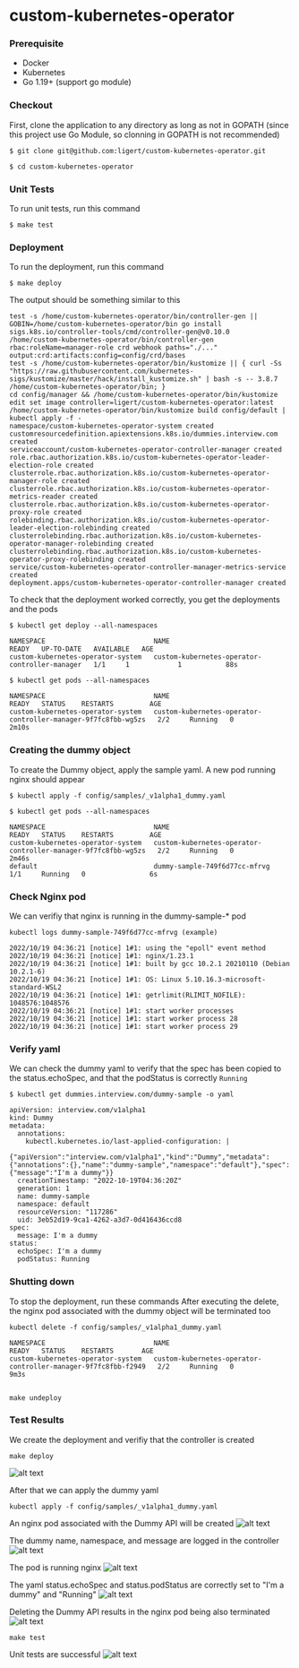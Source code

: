 # custom-kubernetes-operator


### Prerequisite

- Docker
- Kubernetes
- Go 1.19+ (support go module)

### Checkout

First, clone the application to any directory as long as not in GOPATH (since this project use Go Module, so clonning in GOPATH is not recommended)

```
$ git clone git@github.com:ligert/custom-kubernetes-operator.git 

$ cd custom-kubernetes-operator
```

### Unit Tests
To run unit tests, run this command
```
$ make test
```

### Deployment

To run the deployment, run this command

```
$ make deploy
```

The output should be something similar to this
```
test -s /home/custom-kubernetes-operator/bin/controller-gen || GOBIN=/home/custom-kubernetes-operator/bin go install sigs.k8s.io/controller-tools/cmd/controller-gen@v0.10.0
/home/custom-kubernetes-operator/bin/controller-gen rbac:roleName=manager-role crd webhook paths="./..." output:crd:artifacts:config=config/crd/bases
test -s /home/custom-kubernetes-operator/bin/kustomize || { curl -Ss "https://raw.githubusercontent.com/kubernetes-sigs/kustomize/master/hack/install_kustomize.sh" | bash -s -- 3.8.7 /home/custom-kubernetes-operator/bin; }
cd config/manager && /home/custom-kubernetes-operator/bin/kustomize edit set image controller=ligert/custom-kubernetes-operator:latest
/home/custom-kubernetes-operator/bin/kustomize build config/default | kubectl apply -f -
namespace/custom-kubernetes-operator-system created
customresourcedefinition.apiextensions.k8s.io/dummies.interview.com created
serviceaccount/custom-kubernetes-operator-controller-manager created
role.rbac.authorization.k8s.io/custom-kubernetes-operator-leader-election-role created
clusterrole.rbac.authorization.k8s.io/custom-kubernetes-operator-manager-role created
clusterrole.rbac.authorization.k8s.io/custom-kubernetes-operator-metrics-reader created
clusterrole.rbac.authorization.k8s.io/custom-kubernetes-operator-proxy-role created
rolebinding.rbac.authorization.k8s.io/custom-kubernetes-operator-leader-election-rolebinding created
clusterrolebinding.rbac.authorization.k8s.io/custom-kubernetes-operator-manager-rolebinding created
clusterrolebinding.rbac.authorization.k8s.io/custom-kubernetes-operator-proxy-rolebinding created
service/custom-kubernetes-operator-controller-manager-metrics-service created
deployment.apps/custom-kubernetes-operator-controller-manager created
```

To check that the deployment worked correctly, you get the deployments and the pods
```
$ kubectl get deploy --all-namespaces

NAMESPACE                           NAME                                            READY   UP-TO-DATE   AVAILABLE   AGE
custom-kubernetes-operator-system   custom-kubernetes-operator-controller-manager   1/1     1            1           88s

$ kubectl get pods --all-namespaces

NAMESPACE                           NAME                                                            READY   STATUS    RESTARTS         AGE
custom-kubernetes-operator-system   custom-kubernetes-operator-controller-manager-9f7fc8fbb-wg5zs   2/2     Running   0                2m10s

```

### Creating the dummy object

To create the Dummy object, apply the sample yaml. A new pod running nginx should appear
```
$ kubectl apply -f config/samples/_v1alpha1_dummy.yaml 

$ kubectl get pods --all-namespaces

NAMESPACE                           NAME                                                            READY   STATUS    RESTARTS         AGE
custom-kubernetes-operator-system   custom-kubernetes-operator-controller-manager-9f7fc8fbb-wg5zs   2/2     Running   0                2m46s
default                             dummy-sample-749f6d77cc-mfrvg                                   1/1     Running   0                6s
```

### Check Nginx pod

We can verifiy that nginx is running in the dummy-sample-* pod
```
kubectl logs dummy-sample-749f6d77cc-mfrvg (example)

2022/10/19 04:36:21 [notice] 1#1: using the "epoll" event method
2022/10/19 04:36:21 [notice] 1#1: nginx/1.23.1
2022/10/19 04:36:21 [notice] 1#1: built by gcc 10.2.1 20210110 (Debian 10.2.1-6) 
2022/10/19 04:36:21 [notice] 1#1: OS: Linux 5.10.16.3-microsoft-standard-WSL2
2022/10/19 04:36:21 [notice] 1#1: getrlimit(RLIMIT_NOFILE): 1048576:1048576
2022/10/19 04:36:21 [notice] 1#1: start worker processes
2022/10/19 04:36:21 [notice] 1#1: start worker process 28
2022/10/19 04:36:21 [notice] 1#1: start worker process 29
```

### Verify yaml

We can check the dummy yaml to verify that the spec has been copied to the status.echoSpec, and that the podStatus is correctly `Running`
```
$ kubectl get dummies.interview.com/dummy-sample -o yaml

apiVersion: interview.com/v1alpha1
kind: Dummy
metadata:
  annotations:
    kubectl.kubernetes.io/last-applied-configuration: |
      {"apiVersion":"interview.com/v1alpha1","kind":"Dummy","metadata":{"annotations":{},"name":"dummy-sample","namespace":"default"},"spec":{"message":"I'm a dummy"}}
  creationTimestamp: "2022-10-19T04:36:20Z"
  generation: 1
  name: dummy-sample
  namespace: default
  resourceVersion: "117286"
  uid: 3eb52d19-9ca1-4262-a3d7-0d416436ccd8
spec:
  message: I'm a dummy
status:
  echoSpec: I'm a dummy
  podStatus: Running
```


### Shutting down
To stop the deployment, run these commands
After executing the delete, the nginx pod associated with the dummy object will be terminated too
``` 
kubectl delete -f config/samples/_v1alpha1_dummy.yaml

NAMESPACE                           NAME                                                            READY   STATUS    RESTARTS       AGE
custom-kubernetes-operator-system   custom-kubernetes-operator-controller-manager-9f7fc8fbb-f2949   2/2     Running   0              9m3s


make undeploy
```



### Test Results

We create the deployment and verifiy that the controller is created
```
make deploy
```
![alt text](https://github.com/ligertsicat/custom-kubernetes-operator/blob/master/screenshot1.PNG?raw=true)

After that we can apply the dummy yaml
```
kubectl apply -f config/samples/_v1alpha1_dummy.yaml 
```
An nginx pod associated with the Dummy API will be created
![alt text](https://github.com/ligertsicat/custom-kubernetes-operator/blob/test/update-readme/screenshot2.PNG?raw=true)

The dummy name, namespace, and message are logged in the controller
![alt text](https://github.com/ligertsicat/custom-kubernetes-operator/blob/test/update-readme/screenshot3.PNG?raw=true)

The pod is running nginx
![alt text](https://github.com/ligertsicat/custom-kubernetes-operator/blob/test/update-readme/screenshot4.PNG?raw=true)

The yaml status.echoSpec and status.podStatus are correctly set to "I'm a dummy" and "Running"
![alt text](https://github.com/ligertsicat/custom-kubernetes-operator/blob/test/update-readme/screenshot5.PNG?raw=true)

Deleting the Dummy API results in the nginx pod being also terminated
![alt text](https://github.com/ligertsicat/custom-kubernetes-operator/blob/test/update-readme/screenshot6.PNG?raw=true)

```
make test
```
Unit tests are successful
![alt text](https://github.com/ligertsicat/custom-kubernetes-operator/blob/test/update-readme/screenshot6.PNG?raw=true)

